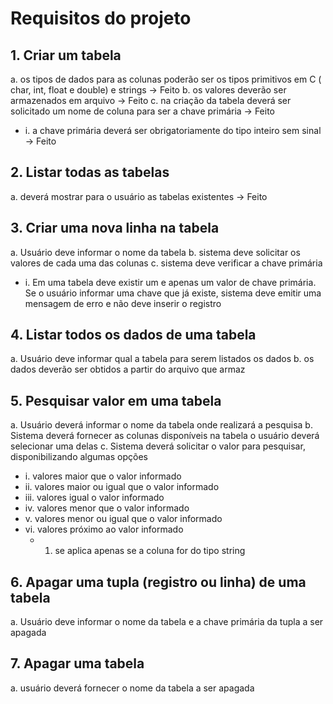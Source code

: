 # Requisitos do projeto

## 1. Criar um tabela

a. os tipos de dados para as colunas poderão ser os tipos primitivos em
C ( char, int, float e double) e strings -> Feito 
b. os valores deverão ser armazenados em arquivo -> Feito 
c. na criação da tabela deverá ser solicitado um nome de coluna para
ser a chave primária -> Feito 
  - i. a chave primária deverá ser obrigatoriamente do tipo inteiro
  sem sinal -> Feito 

## 2. Listar todas as tabelas

a. deverá mostrar para o usuário as tabelas existentes -> Feito 

## 3. Criar uma nova linha na tabela

a. Usuário deve informar o nome da tabela
b. sistema deve solicitar os valores de cada uma das colunas
c. sistema deve verificar a chave primária
- i. Em uma tabela deve existir um e apenas um valor de chave
  primária. Se o usuário informar uma chave que já existe,
  sistema deve emitir uma mensagem de erro e não deve inserir
  o registro

## 4. Listar todos os dados de uma tabela

a. Usuário deve informar qual a tabela para serem listados os dados 
b. os dados deverão ser obtidos a partir do arquivo que armaz

## 5. Pesquisar valor em uma tabela

a. Usuário deverá informar o nome da tabela onde realizará a pesquisa
b. Sistema deverá fornecer as colunas disponíveis na tabela o usuário
deverá selecionar uma delas
c. Sistema deverá solicitar o valor para pesquisar, disponibilizando
algumas opções
- i. valores maior que o valor informado
- ii. valores maior ou igual que o valor informado
- iii. valores igual o valor informado
- iv. valores menor que o valor informado
- v. valores menor ou igual que o valor informado
- vi. valores próximo ao valor informado
  - 1. se aplica apenas se a coluna for do tipo string

## 6. Apagar uma tupla (registro ou linha) de uma tabela

a. Usuário deve informar o nome da tabela e a chave primária da tupla a
ser apagada

## 7. Apagar uma tabela

a. usuário deverá fornecer o nome da tabela a ser apagada

